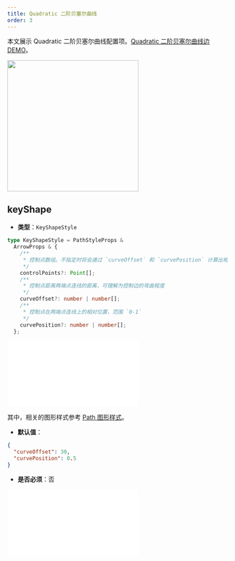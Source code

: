 ```yaml
---
title: Quadratic 二阶贝塞尔曲线
order: 3
---
```


本文展示 Quadratic 二阶贝塞尔曲线配置项。[Quadratic 二阶贝塞尔曲线边 DEMO](/zh/examples/item/defaultEdges#quadratic)。

<img src="https://mdn.alipayobjects.com/huamei_qa8qxu/afts/img/A*YMZ0SbHABJ4AAAAAAAAAAAAADmJ7AQ/original" width=300 />

## keyShape

- **类型**：`KeyShapeStyle`

```typescript
type KeyShapeStyle = PathStyleProps &
  ArrowProps & {
    /**
     * 控制点数组。不指定时将会通过 `curveOffset` 和 `curvePosition` 计算出相应的控制点
     */
    controlPoints?: Point[];
    /**
     * 控制点距离两端点连线的距离，可理解为控制边的弯曲程度
     */
    curveOffset?: number | number[];
    /**
     * 控制点在两端点连线上的相对位置，范围 `0-1`
     */
    curvePosition?: number | number[];
  };
```

<embed src="../../../common/ArrowStyle.zh.md"></embed>

其中，相关的图形样式参考 [Path 图形样式](../shape/PathStyleProps.zh.md)。

- **默认值**：

```json
{
  "curveOffset": 30,
  "curvePosition": 0.5
}
```

- **是否必须**：否

<embed src="../../../common/EdgeShapeStyles.zh.md"></embed>
